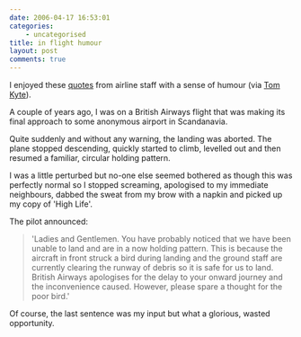 ```yaml
---
date: 2006-04-17 16:53:01
categories:
    - uncategorised
title: in flight humour
layout: post
comments: true
---
```

I enjoyed these [quotes](http://funny2.com/inflight.htm) from airline
staff with a sense of humour (via [Tom
Kyte](http://tkyte.blogspot.com/2006/04/just-for-fun.html)).

A couple of years ago, I was on a British Airways flight that was making
its final approach to some anonymous airport in Scandanavia.

Quite suddenly and without any warning, the landing was aborted. The
plane stopped descending, quickly started to climb, levelled out and
then resumed a familiar, circular holding pattern.

I was a little perturbed but no-one else seemed bothered as though this
was perfectly normal so I stopped screaming, apologised to my immediate
neighbours, dabbed the sweat from my brow with a napkin and picked up my
copy of 'High Life'.

The pilot announced:

> 'Ladies and Gentlemen. You have probably noticed that we have been
> unable to land and are in a now holding pattern. This is because the
> aircraft in front struck a bird during landing and the ground staff
> are currently clearing the runway of debris so it is safe for us to
> land. British Airways apologises for the delay to your onward journey
> and the inconvenience caused. However, please spare a thought for the
> poor bird.'

Of course, the last sentence was my input but what a glorious, wasted
opportunity.
